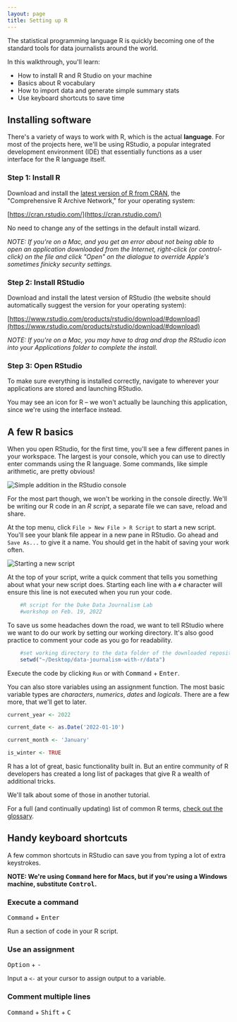 ```yaml
---
layout: page
title: Setting up R
---
```


The statistical programming language R is quickly becoming one of the standard tools for data journalists around the world.

In this walkthrough, you'll learn:
- How to install R and R Studio on your machine
- Basics about R vocabulary
- How to import data and generate simple summary stats
- Use keyboard shortcuts to save time

## Installing software

There's a variety of ways to work with R, which is the actual __language__. For most of the projects here, we'll be using RStudio, a popular integrated development environment (IDE) that essentially functions as a user interface for the R language itself.

### Step 1: Install R

Download and install the [latest version of R from CRAN](https://cran.rstudio.com/), the "Comprehensive R Archive Network," for your operating system:

[https://cran.rstudio.com/](https://cran.rstudio.com/)

No need to change any of the settings in the default install wizard.

*NOTE: If you're on a Mac, and you get an error about not being able to open an application downloaded from the Internet, right-click (or control-click) on the file and click "Open" on the dialogue to override Apple's sometimes finicky security settings.*

### Step 2: Install RStudio

Download and install the latest version of RStudio (the website should automatically suggest the version for your operating system):

[https://www.rstudio.com/products/rstudio/download/#download](https://www.rstudio.com/products/rstudio/download/#download)

*NOTE: If you're on a Mac, you may have to drag and drop the RStudio icon into your Applications folder to complete the install.*

### Step 3: Open RStudio

To make sure everything is installed correctly, navigate to wherever your applications are stored and launching RStudio.

You may see an icon for R – we won't actually be launching this application, since we're using the interface instead.

## A few R basics

When you open RStudio, for the first time, you'll see a few different panes in your workspace. The largest is your console, which you can use to directly enter commands using the R language. Some commands, like simple arithmetic, are pretty obvious!

![Simple addition in the RStudio console](/data-journalism-lab/assets/screenshots/r000_simple_addition.gif)

For the most part though, we won't be working in the console directly. We'll be writing our R code in an *R script*, a separate file we can save, reload and share.

At the top menu, click `File > New File > R Script` to start a new script. You'll see your blank file appear in a new pane in RStudio. Go ahead and `Save As...` to give it a name. You should get in the habit of saving your work often.

![Starting a new script](/data-journalism-lab/assets/screenshots/r000_studio_start.png)

At the top of your script, write a quick comment that tells you something about what your new script does. Starting each line with a `#` character will ensure this line is not executed when you run your code.

```R
    #R script for the Duke Data Journalism Lab
    #workshop on Feb. 19, 2022
```

To save us some headaches down the road, we want to tell RStudio where we want to do our work by setting our working directory. It's also good practice to comment your code as you go for readability.

```R
    #set working directory to the data folder of the downloaded repository
    setwd("~/Desktop/data-journalism-with-r/data")
```

Execute the code by clicking `Run` or with <kbd>Command</kbd> + <kbd>Enter</kbd>.

You can also store variables using an assignment function. The most basic variable types are *characters*, *numerics*, *dates* and *logicals*. There are a few more, that we'll get to later.

```R
current_year <- 2022

current_date <- as.Date('2022-01-10')

current_month <- 'January'

is_winter <- TRUE
```

R has a lot of great, basic functionality built in. But an entire community of R developers has created a long list of packages that give R a wealth of additional tricks.

We'll talk about some of those in another tutorial.

For a full (and continually updating) list of common R terms, [check out the glossary](/data-journalism-lab/_pages/glossary.html).

## Handy keyboard shortcuts

A few common shortcuts in RStudio can save you from typing a lot of extra keystrokes.

__NOTE: We're using <kbd>Command</kbd> here for Macs, but if you're using a Windows machine, substitute <kbd>Control</kbd>.__

### Execute a command
<kbd>Command</kbd> + <kbd>Enter</kbd>

Run a section of code in your R script.

### Use an assignment
<kbd>Option</kbd> + <kbd>-</kbd>

Input a `<-` at your cursor to assign output to a variable.

### Comment multiple lines
<kbd>Command</kbd> + <kbd>Shift</kbd> + <kbd>C</kbd>